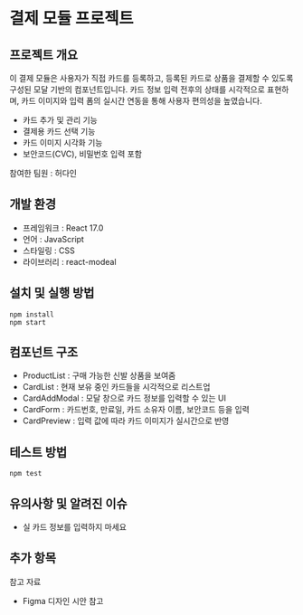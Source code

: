 # 결제 모듈 프로젝트

## 프로젝트 개요
이 결제 모듈은 사용자가 직접 카드를 등록하고, 등록된 카드로 상품을 결제할 수 있도록 구성된 모달 기반의 컴포넌트입니다. 카드 정보 입력 전후의 상태를 시각적으로 표현하며, 카드 이미지와 입력 폼의 실시간 연동을 통해 사용자 편의성을 높였습니다.
- 카드 추가 및 관리 기능
- 결제용 카드 선택 기능
- 카드 이미지 시각화 기능
- 보안코드(CVC), 비밀번호 입력 포함
  
참여한 팀원 : 허다인

## 개발 환경
- 프레임워크 : React 17.0
- 언어 : JavaScript
- 스타일링 : CSS
- 라이브러리 : react-modeal
  
## 설치 및 실행 방법
```
npm install
npm start
```

## 컴포넌트 구조

- ProductList : 구매 가능한 신발 상품을 보여줌
- CardList : 현재 보유 중인 카드들을 시각적으로 리스트업
- CardAddModal : 모달 창으로 카드 정보를 입력할 수 있는 UI
- CardForm : 카드번호, 만료일, 카드 소유자 이름, 보안코드 등을 입력
- CardPreview : 입력 값에 따라 카드 이미지가 실시간으로 반영

## 테스트 방법
```
npm test
```

## 유의사항 및 알려진 이슈

- 실 카드 정보를 입력하지 마세요

## 추가 항목
참고 자료 
- Figma 디자인 시안 참고
